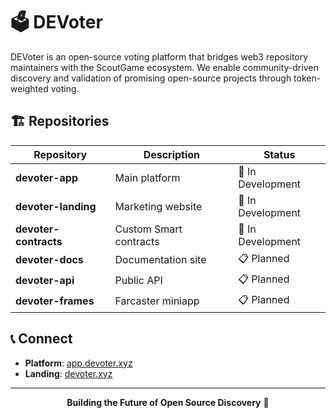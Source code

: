 # 🗳️ DEVoter
DEVoter is an open-source voting platform that bridges web3 repository maintainers with the ScoutGame ecosystem. We enable community-driven discovery and validation of promising open-source projects through token-weighted voting.

## 🏗️ Repositories

| Repository | Description | Status |
|------------|-------------|---------|
| **devoter-app** | Main platform | 🚧 In Development |
| **devoter-landing** | Marketing website | 🚧 In Development |
| **devoter-contracts** | Custom Smart contracts | 🚧 In Development |
| **devoter-docs** | Documentation site | 📋 Planned |
| **devoter-api** | Public API | 📋 Planned |
| **devoter-frames** | Farcaster miniapp | 📋 Planned |


## 📞 Connect

- **Platform**: [app.devoter.xyz](https://app.devoter.xyz)
- **Landing**: [devoter.xyz](https://devoter.xyz)

---

<div align="center">

**Building the Future of Open Source Discovery** 🚀

</div>
